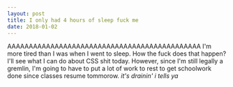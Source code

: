 ```yaml
---
layout: post
title: I only had 4 hours of sleep fuck me
date: 2018-01-02
---
```


AAAAAAAAAAAAAAAAAAAAAAAAAAAAAAAAAAAAAAAAAAAAA
I'm more tired than I was when I went to sleep. How the fuck does that happen?
I'll see what I can do about CSS shit today. However, since I'm still legally a gremlin, I'm going to have to put a lot of work to rest to get schoolwork done since classes resume tommorow.
*it's drainin' i tells ya*
